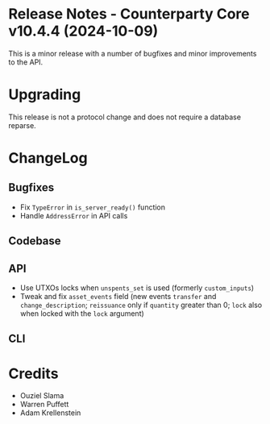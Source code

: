 # Release Notes - Counterparty Core v10.4.4 (2024-10-09)

This is a minor release with a number of bugfixes and minor improvements to the API.

# Upgrading

This release is not a protocol change and does not require a database reparse.

# ChangeLog

## Bugfixes

- Fix `TypeError` in `is_server_ready()` function
- Handle `AddressError` in API calls

## Codebase

## API

- Use UTXOs locks when `unspents_set` is used (formerly `custom_inputs`)
- Tweak and fix `asset_events` field (new events `transfer` and `change_description`; `reissuance` only if `quantity` greater than 0; `lock` also when locked with the `lock` argument)

## CLI



# Credits

* Ouziel Slama
* Warren Puffett
* Adam Krellenstein

